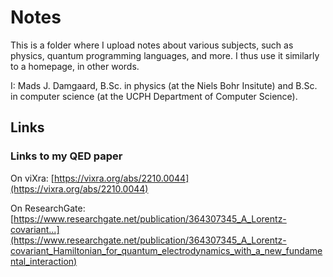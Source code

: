 # Notes

This is a folder where I upload notes about various subjects, such as physics, quantum programming languages, and more. I thus use it similarly to a homepage, in other words. 

I: Mads J. Damgaard, B.Sc. in physics (at the Niels Bohr Insitute) and B.Sc. in computer science (at the UCPH Department of Computer Science).

## Links

### Links to my QED paper

On viXra: [https://vixra.org/abs/2210.0044](https://vixra.org/abs/2210.0044)

On ResearchGate: [https://www.researchgate.net/publication/364307345_A_Lorentz-covariant...](https://www.researchgate.net/publication/364307345_A_Lorentz-covariant_Hamiltonian_for_quantum_electrodynamics_with_a_new_fundamental_interaction)
